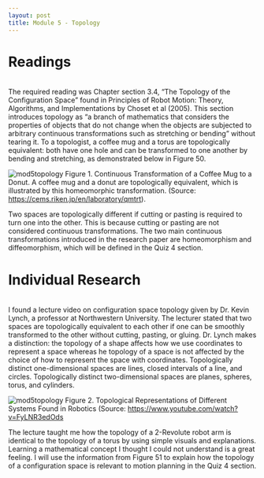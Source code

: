 ```yaml
---
layout: post
title: Module 5 - Topology
---
```


# Readings
<br>
The required reading was Chapter section 3.4, “The Topology of the Configuration Space” found in Principles of Robot Motion: Theory, Algorithms, and Implementations by Choset et al (2005). This section introduces topology as “a branch of mathematics that considers the properties of objects that do not change when the objects are subjected to arbitrary continuous transformations such as stretching or bending” without tearing it. To a topologist, a coffee mug and a torus are topologically equivalent: both have one hole and can be transformed to one another by bending and stretching, as demonstrated below in Figure 50.

![mod5topology](https://cabreraleon.github.io/images/fig50.png)
Figure 1. Continuous Transformation of a Coffee Mug to a Donut. A coffee mug and a donut are topologically equivalent, which is illustrated by this homeomorphic transformation. (Source: https://cems.riken.jp/en/laboratory/qmtrt).

Two spaces are topologically different if cutting or pasting is required to turn one into the other. This is because cutting or pasting are not considered continuous transformations. The two main continuous transformations introduced in the research paper are homeomorphism and diffeomorphism, which will be defined in the Quiz 4 section. 
    
# Individual Research
<br>
I found a lecture video on configuration space topology given by Dr. Kevin Lynch, a professor at Northwestern University. The lecturer stated that two spaces are topologically equivalent to each other if one can be smoothly transformed to the other without cutting, pasting, or gluing. Dr. Lynch makes a distinction: the topology of a shape affects how we use coordinates to represent a space whereas he topology of a space is not affected by the choice of how to represent the space with coordinates. Topologically distinct one-dimensional spaces are lines, closed intervals of a line, and circles. Topologically distinct two-dimensional spaces are planes, spheres, torus, and cylinders.


![mod5topology](https://cabreraleon.github.io/images/fig51.png)
Figure 2. Topological Representations of Different Systems Found in Robotics (Source: https://www.youtube.com/watch?v=FyLNR3edOds

The lecture taught me how the topology of a 2-Revolute robot arm is identical to the topology of a torus by using simple visuals and explanations. Learning a mathematical concept I thought I could not understand is a great feeling. I will use the information from Figure 51 to explain how the topology of a configuration space is relevant to motion planning in the Quiz 4 section.  


